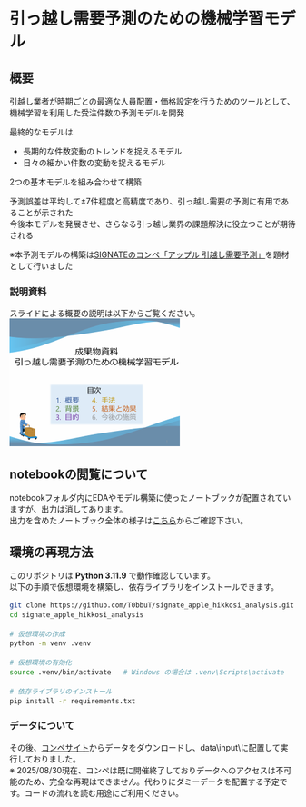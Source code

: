 # 引っ越し需要予測のための機械学習モデル
## 概要
引越し業者が時期ごとの最適な人員配置・価格設定を行うためのツールとして、機械学習を利用した受注件数の予測モデルを開発  

最終的なモデルは
- 長期的な件数変動のトレンドを捉えるモデル  
- 日々の細かい件数の変動を捉えるモデル  

2つの基本モデルを組み合わせて構築  

予測誤差は平均して±7件程度と高精度であり、引っ越し需要の予測に有用であることが示された  
今後本モデルを発展させ、さらなる引っ越し業界の課題解決に役立つことが期待される  

※本予測モデルの構築は[SIGNATEのコンペ「アップル 引越し需要予測」](https://user.competition.signate.jp/ja/competition/detail/?competition=ada98a13ab224468b1c7191d819d7646)を題材として行いました  

### 説明資料
スライドによる概要の説明は以下からご覧ください。  
[![スライドのサムネイル](docs/slides_thmb.png)](https://t0bbut.github.io/signate_apple_hikkosi_analysis/成果物資料_引っ越し需要予測.pdf)

## notebookの閲覧について
notebookフォルダ内にEDAやモデル構築に使ったノートブックが配置されていますが、出力は消してあります。  
出力を含めたノートブック全体の様子は[こちら](https://t0bbut.github.io/signate_apple_hikkosi_analysis/)からご確認下さい。  

## 環境の再現方法
このリポジトリは **Python 3.11.9** で動作確認しています。  
以下の手順で仮想環境を構築し、依存ライブラリをインストールできます。  

```bash
git clone https://github.com/T0bbuT/signate_apple_hikkosi_analysis.git
cd signate_apple_hikkosi_analysis

# 仮想環境の作成
python -m venv .venv

# 仮想環境の有効化
source .venv/bin/activate   # Windows の場合は .venv\Scripts\activate

# 依存ライブラリのインストール
pip install -r requirements.txt
```
### データについて
その後、[コンペサイト](https://user.competition.signate.jp/ja/competition/detail/?competition=ada98a13ab224468b1c7191d819d7646)からデータをダウンロードし、data\input\に配置して実行しておりました。  
※ 2025/08/30現在、コンペは既に開催終了しておりデータへのアクセスは不可能のため、完全な再現はできません。代わりにダミーデータを配置する予定です。コードの流れを読む用途にご利用ください。
